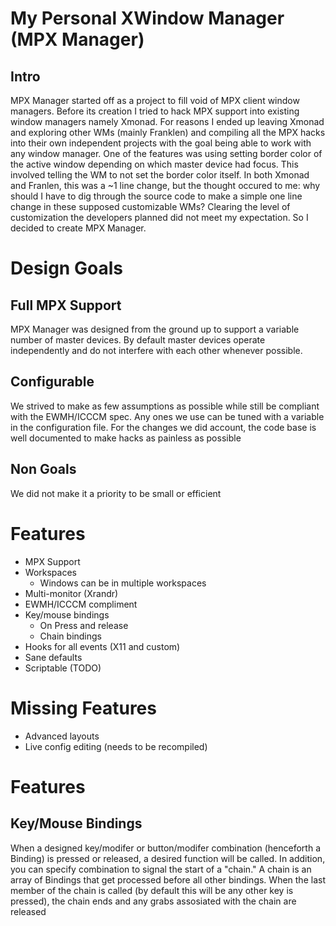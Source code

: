 # My Personal XWindow Manager (MPX Manager)

## Intro
MPX Manager started off as a project to fill void of MPX client window managers. Before its creation I tried to hack MPX support into existing window managers namely Xmonad. For reasons I ended up leaving Xmonad and exploring other WMs (mainly Franklen) and compiling all the MPX hacks into their own independent projects with the goal being able to work with any window manager. One of the features was using setting border color of the active window depending on which master device had focus. This involved telling the WM to not set the border color itself. In both Xmonad and Franlen, this was a ~1 line change, but the thought occured to me: why should I have to dig through the source code to make a simple one line change in these supposed customizable WMs? Clearing the level of customization the developers planned did not meet my expectation. So I decided to create MPX Manager.

# Design Goals
## Full MPX Support
MPX Manager was designed from the ground up to support a variable number of master devices. By default master devices operate independently and do not interfere with each other whenever possible.



## Configurable
We strived to make as few assumptions as possible while still be compliant with the EWMH/ICCCM spec. Any ones we use can be tuned with a variable in the configuration file. For the changes we did account, the code base is well documented to make hacks as painless as possible

## Non Goals
We did not make it a priority to be small or efficient

# Features
  * MPX Support
  * Workspaces
    *  Windows can be in multiple workspaces
  * Multi-monitor (Xrandr)
  * EWMH/ICCCM compliment
  * Key/mouse bindings
      * On Press and release
      *  Chain bindings
  *  Hooks for all events (X11 and custom)
  *  Sane defaults
  *  Scriptable (TODO)


# Missing Features
  * Advanced layouts
  * Live config editing (needs to be recompiled)



# Features
## Key/Mouse Bindings
When a designed key/modifer or button/modifer combination (henceforth a Binding) is pressed or released, a desired function will be called. 
In addition, you can specify combination to signal the start of a "chain." A chain is an array of Bindings that get processed before all other bindings. When the last member of the chain is called (by default this will be any other key is pressed), the chain ends and any grabs assosiated with the chain are released
